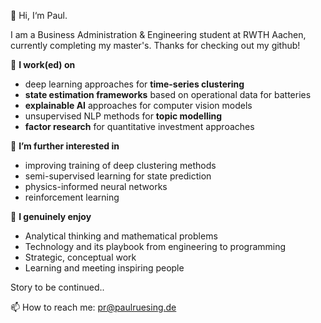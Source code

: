 👋 Hi, I‘m Paul.

I am a Business Administration & Engineering student at RWTH Aachen, currently completing my master's. Thanks for checking out my github!

🔧 **I work(ed) on**
- deep learning approaches for **time-series clustering**
- **state estimation frameworks** based on operational data for batteries
- **explainable AI** approaches for computer vision models
- unsupervised NLP methods for **topic modelling**
- **factor research** for quantitative investment approaches

🌱 **I’m further interested in**
- improving training of deep clustering methods
- semi-supervised learning for state prediction
- physics-informed neural networks
- reinforcement learning

👀 **I genuinely enjoy**
- Analytical thinking and mathematical problems
- Technology and its playbook from engineering to programming 
- Strategic, conceptual work
- Learning and meeting inspiring people

Story to be continued..

📫 How to reach me: pr@paulruesing.de

<!---
paulruesing/paulruesing is a ✨ special ✨ repository because its `README.md` (this file) appears on your GitHub profile.
You can click the Preview link to take a look at your changes.
--->
